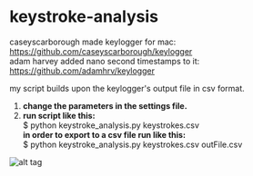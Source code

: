 # keystroke-analysis
caseyscarborough made keylogger for mac: https://github.com/caseyscarborough/keylogger <br>
adam harvey added nano second timestamps to it: https://github.com/adamhrv/keylogger

my script builds upon the keylogger's output file in csv format. 

1) 	<b>change the parameters in the settings file.</b> <br>
2)	<b>run script like this:</b> <br>
 			$ python keystroke_analysis.py keystrokes.csv <br>
	<b>in order to export to a csv file run like this:</b> <br>
			$ python keystroke_analysis.py keystrokes.csv outFile.csv <br>


![alt tag](https://raw.github.com/leoneckert/keystroke-analysis/master/raw_fingerprint.png)
